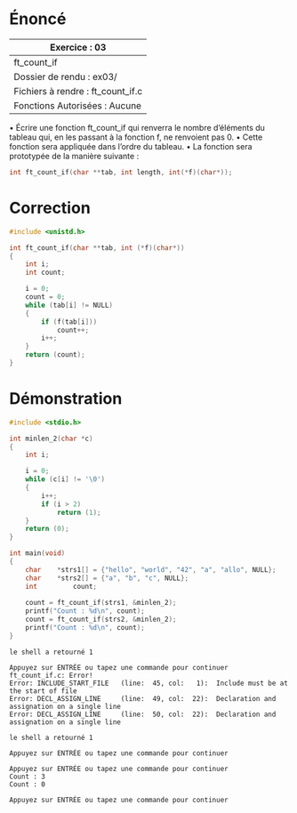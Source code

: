 # Énoncé

| Exercice : 03                     |
| --------------------------------- |
| ft_count_if                       |
| Dossier de rendu : ex03/          |
| Fichiers à rendre : ft_count_if.c |
| Fonctions Autorisées : Aucune     |
• Écrire une fonction ft_count_if qui renverra le nombre d’éléments du tableau
qui, en les passant à la fonction f, ne renvoient pas 0.
• Cette fonction sera appliquée dans l’ordre du tableau.
• La fonction sera prototypée de la manière suivante :
```C
int ft_count_if(char **tab, int length, int(*f)(char*));
```
# Correction

```C
#include <unistd.h>

int	ft_count_if(char **tab, int (*f)(char*))
{
	int	i;
	int	count;

	i = 0;
	count = 0;
	while (tab[i] != NULL)
	{
		if (f(tab[i]))
			count++;
		i++;
	}
	return (count);
}
```
# Démonstration

```C
#include <stdio.h>

int	minlen_2(char *c)
{
	int	i;

	i = 0;
	while (c[i] != '\0')
	{
		i++;
		if (i > 2)
			return (1);
	}
	return (0);
}

int	main(void)
{
	char 	*strs1[] = {"hello", "world", "42", "a", "allo", NULL};
	char	*strs2[] = {"a", "b", "c", NULL};
	int			count;
	
	count = ft_count_if(strs1, &minlen_2);
	printf("Count : %d\n", count);
	count = ft_count_if(strs2, &minlen_2);
	printf("Count : %d\n", count);
}
```

```
le shell a retourné 1

Appuyez sur ENTRÉE ou tapez une commande pour continuer
ft_count_if.c: Error!
Error: INCLUDE_START_FILE   (line:  45, col:   1):	Include must be at the start of file
Error: DECL_ASSIGN_LINE     (line:  49, col:  22):	Declaration and assignation on a single line
Error: DECL_ASSIGN_LINE     (line:  50, col:  22):	Declaration and assignation on a single line

le shell a retourné 1

Appuyez sur ENTRÉE ou tapez une commande pour continuer

Appuyez sur ENTRÉE ou tapez une commande pour continuer
Count : 3
Count : 0

Appuyez sur ENTRÉE ou tapez une commande pour continuer
```

